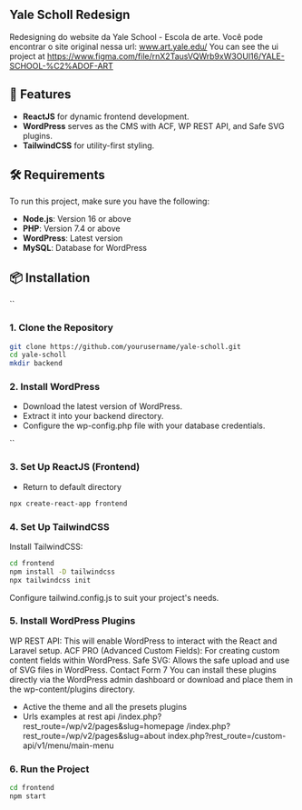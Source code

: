## Yale Scholl Redesign
Redesigning do website da Yale School - Escola de arte. Você pode encontrar o site original nessa url: www.art.yale.edu/
You can see the ui project at https://www.figma.com/file/rnX2TausVQWrb9xW3OUl16/YALE-SCHOOL-%C2%ADOF-ART

## 🚀 Features
- **ReactJS** for dynamic frontend development.
- **WordPress** serves as the CMS with ACF, WP REST API, and Safe SVG plugins.
- **TailwindCSS** for utility-first styling.

## 🛠️ Requirements
To run this project, make sure you have the following:

- **Node.js**: Version 16 or above
- **PHP**: Version 7.4 or above
- **WordPress**: Latest version
- **MySQL**: Database for WordPress

## 📦 Installation
``
### 1. Clone the Repository
```bash
git clone https://github.com/yourusername/yale-scholl.git
cd yale-scholl
mkdir backend
``` 
### 2. Install WordPress
- Download the latest version of WordPress.
- Extract it into your backend directory.
- Configure the wp-config.php file with your database credentials.

``
### 3. Set Up ReactJS (Frontend)
- Return to default directory
```bash
npx create-react-app frontend
```

### 4. Set Up TailwindCSS
Install TailwindCSS:
````bash
cd frontend
npm install -D tailwindcss
npx tailwindcss init

````
Configure tailwind.config.js to suit your project's needs.

### 5. Install WordPress Plugins
WP REST API: This will enable WordPress to interact with the React and Laravel setup.
ACF PRO (Advanced Custom Fields): For creating custom content fields within WordPress.
Safe SVG: Allows the safe upload and use of SVG files in WordPress.
Contact Form 7
You can install these plugins directly via the WordPress admin dashboard or download and place them in the wp-content/plugins directory.

- Active the theme and all the presets plugins
- Urls examples at rest api
/index.php?rest_route=/wp/v2/pages&slug=homepage
/index.php?rest_route=/wp/v2/pages&slug=about
index.php?rest_route=/custom-api/v1/menu/main-menu

### 6. Run the Project

````bash
cd frontend
npm start
